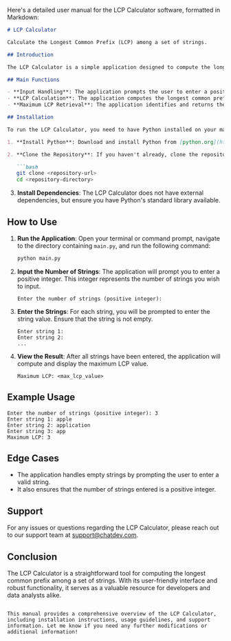 Here's a detailed user manual for the LCP Calculator software, formatted in Markdown:

```markdown
# LCP Calculator

Calculate the Longest Common Prefix (LCP) among a set of strings.

## Introduction

The LCP Calculator is a simple application designed to compute the longest common prefix between multiple strings. It allows users to input a specified number of strings and returns the maximum length of the common prefix found among all pairs of strings. This tool is particularly useful for applications in text processing, data analysis, and more.

## Main Functions

- **Input Handling**: The application prompts the user to enter a positive integer representing the number of strings, followed by the strings themselves.
- **LCP Calculation**: The application computes the longest common prefix for each pair of strings using the `lcp` function.
- **Maximum LCP Retrieval**: The application identifies and returns the maximum LCP value found among all pairs of strings.

## Installation

To run the LCP Calculator, you need to have Python installed on your machine. Follow these steps to set up the environment:

1. **Install Python**: Download and install Python from [python.org](https://www.python.org/downloads/).

2. **Clone the Repository**: If you haven't already, clone the repository containing the LCP Calculator code.

   ```bash
   git clone <repository-url>
   cd <repository-directory>
   ```

3. **Install Dependencies**: The LCP Calculator does not have external dependencies, but ensure you have Python's standard library available.

## How to Use

1. **Run the Application**: Open your terminal or command prompt, navigate to the directory containing `main.py`, and run the following command:

   ```bash
   python main.py
   ```

2. **Input the Number of Strings**: The application will prompt you to enter a positive integer. This integer represents the number of strings you wish to input.

   ```
   Enter the number of strings (positive integer):
   ```

3. **Enter the Strings**: For each string, you will be prompted to enter the string value. Ensure that the string is not empty.

   ```
   Enter string 1:
   Enter string 2:
   ...
   ```

4. **View the Result**: After all strings have been entered, the application will compute and display the maximum LCP value.

   ```
   Maximum LCP: <max_lcp_value>
   ```

## Example Usage

```
Enter the number of strings (positive integer): 3
Enter string 1: apple
Enter string 2: application
Enter string 3: app
Maximum LCP: 3
```

## Edge Cases

- The application handles empty strings by prompting the user to enter a valid string.
- It also ensures that the number of strings entered is a positive integer.

## Support

For any issues or questions regarding the LCP Calculator, please reach out to our support team at [support@chatdev.com](mailto:support@chatdev.com).

## Conclusion

The LCP Calculator is a straightforward tool for computing the longest common prefix among a set of strings. With its user-friendly interface and robust functionality, it serves as a valuable resource for developers and data analysts alike.
```

This manual provides a comprehensive overview of the LCP Calculator, including installation instructions, usage guidelines, and support information. Let me know if you need any further modifications or additional information!